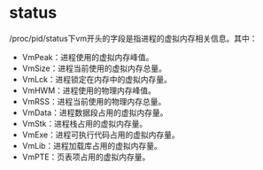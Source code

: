 # status

/proc/pid/status下vm开头的字段是指进程的虚拟内存相关信息。其中：

-   VmPeak：进程使用的虚拟内存峰值。
-   VmSize：进程当前使用的虚拟内存总量。
-   VmLck：进程锁定在内存中的虚拟内存量。
-   VmHWM：进程使用的物理内存峰值。
-   VmRSS：进程当前使用的物理内存总量。
-   VmData：进程数据段占用的虚拟内存量。
-   VmStk：进程栈占用的虚拟内存量。
-   VmExe：进程可执行代码占用的虚拟内存量。
-   VmLib：进程加载库占用的虚拟内存量。
-   VmPTE：页表项占用的虚拟内存量。
